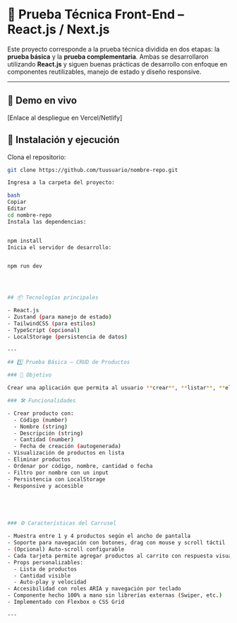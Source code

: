 # 🧪 Prueba Técnica Front-End – React.js / Next.js

Este proyecto corresponde a la prueba técnica dividida en dos etapas: la **prueba básica** y la **prueba complementaria**. Ambas se desarrollaron utilizando **React.js** y siguen buenas prácticas de desarrollo con enfoque en componentes reutilizables, manejo de estado y diseño responsive.

---

## 🚀 Demo en vivo
[Enlace al despliegue en Vercel/Netlify] <!-- (opcional, agrega si lo tienes) -->


## 🧾 Instalación y ejecución

 Clona el repositorio:

```bash
git clone https://github.com/tuusuario/nombre-repo.git

Ingresa a la carpeta del proyecto:

bash
Copiar
Editar
cd nombre-repo
Instala las dependencias:


npm install
Inicia el servidor de desarrollo:


npm run dev




## 📦 Tecnologías principales

- React.js
- Zustand (para manejo de estado)
- TailwindCSS (para estilos)
- TypeScript (opcional)
- LocalStorage (persistencia de datos)

---

## 1️⃣ Prueba Básica – CRUD de Productos

### 🎯 Objetivo

Crear una aplicación que permita al usuario **crear**, **listar**, **eliminar**, **ordenar** y **filtrar** productos.

### 🛠 Funcionalidades

- Crear producto con:
  - Código (number)
  - Nombre (string)
  - Descripción (string)
  - Cantidad (number)
  - Fecha de creación (autogenerada)
- Visualización de productos en lista
- Eliminar productos
- Ordenar por código, nombre, cantidad o fecha
- Filtro por nombre con un input
- Persistencia con LocalStorage
- Responsive y accesible





### ⚙️ Características del Carrusel

- Muestra entre 1 y 4 productos según el ancho de pantalla
- Soporte para navegación con botones, drag con mouse y scroll táctil
- (Opcional) Auto-scroll configurable
- Cada tarjeta permite agregar productos al carrito con respuesta visual
- Props personalizables:
  - Lista de productos
  - Cantidad visible
  - Auto-play y velocidad
- Accesibilidad con roles ARIA y navegación por teclado
- Componente hecho 100% a mano sin librerías externas (Swiper, etc.)
- Implementado con Flexbox o CSS Grid

---



